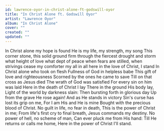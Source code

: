 ```yaml
---
id: lawrence-oyor-in-christ-alone-ft-godswill-oyor
title: "In Christ Alone ft. Godswill Oyor"
artist: "Lawrence Oyor"
album: "In Christ Alone"
cover: ""
created: ""
updated: ""
---
```


In Christ alone my hope is found He is my life, my strength, my song This corner stone, this solid ground firm through the fiercest drought and storm what height of love what dept of peace when fears are stilled, when strivings cease my comforter my all in all here in the love of Christ, I stand In Christ alone who took on flesh Fullness of God in helpless babe This gift of love and righteousness Scorned by the ones he came to save Till on that cross as Jesus died The wrath of God was satisfied For every sin on him was laid Here in the death of Christ I lay There in the ground His body lay, Light of the world by darkness slain: Then bursting forth in glorious day Up from the grave He rose again! And as He stands in victory Sin's curse has lost its grip on me, For I am His and He is mine  Bought with the precious blood of Christ. No guilt in life, no fear in death, This is the power of Christ in me; From life's first cry to final breath, Jesus commands my destiny. No power of hell, no scheme of man, Can ever pluck me from His hand: Till He returns or calls me home, Here in the power of Christ I'll stand.